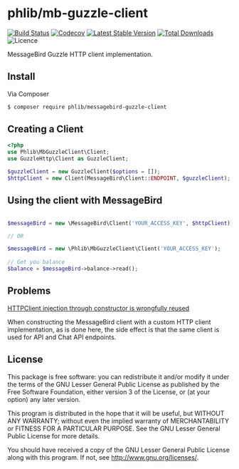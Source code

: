 # phlib/mb-guzzle-client

[![Build Status](https://img.shields.io/travis/phlib/mb-guzzle-client/master.svg)](https://travis-ci.org/phlib/mb-guzzle-client)
[![Codecov](https://img.shields.io/codecov/c/github/phlib/mb-guzzle-client.svg)](https://codecov.io/gh/phlib/mb-guzzle-client)
[![Latest Stable Version](https://img.shields.io/packagist/v/phlib/mb-guzzle-client.svg)](https://packagist.org/packages/phlib/mb-guzzle-client)
[![Total Downloads](https://img.shields.io/packagist/dt/phlib/mb-guzzle-client.svg)](https://packagist.org/packages/phlib/mb-guzzle-client)
![Licence](https://img.shields.io/github/license/phlib/mb-guzzle-client.svg?style=flat-square)

MessageBird Guzzle HTTP client implementation.

## Install

Via Composer

``` bash
$ composer require phlib/messagebird-guzzle-client
```

## Creating a Client

``` php
<?php
use Phlib\MbGuzzleClient\Client;
use GuzzleHttp\Client as GuzzleClient;

$guzzleClient = new GuzzleClient($options = []);
$httpClient = new Client(MessageBird\Client::ENDPOINT, $guzzleClient);

```

## Using the client with MessageBird

``` php

$messageBird = new \MessageBird\Client('YOUR_ACCESS_KEY', $httpClient);

// OR

$messageBird = new \Phlib\MbGuzzleClient\Client('YOUR_ACCESS_KEY');
 
// Get you balance
$balance = $messageBird->balance->read();

```

## Problems

[HTTPClient injection through constructor is wrongfully reused](https://github.com/messagebird/php-rest-api/issues/29)

When constructing the MessageBird client with a custom HTTP client implementation, as is done here, the side effect is
that the same client is used for API and Chat API endpoints.

## License

This package is free software: you can redistribute it and/or modify
it under the terms of the GNU Lesser General Public License as published by
the Free Software Foundation, either version 3 of the License, or
(at your option) any later version.

This program is distributed in the hope that it will be useful,
but WITHOUT ANY WARRANTY; without even the implied warranty of
MERCHANTABILITY or FITNESS FOR A PARTICULAR PURPOSE.  See the
GNU Lesser General Public License for more details.

You should have received a copy of the GNU Lesser General Public License
along with this program.  If not, see <http://www.gnu.org/licenses/>.
